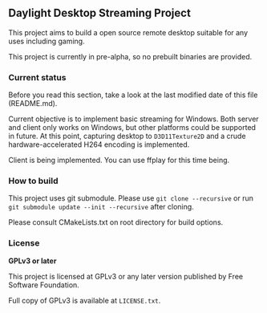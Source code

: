 ## Daylight Desktop Streaming Project

This project aims to build a open source remote desktop suitable for any uses including gaming.

This project is currently in pre-alpha, so no prebuilt binaries are provided.

### Current status
Before you read this section, take a look at the last modified date of this file (README.md).

Current objective is to implement basic streaming for Windows.
Both server and client only works on Windows, but other platforms could be supported in future.
At this point, capturing desktop to `D3D11Texture2D` and a crude hardware-accelerated H264 encoding is implemented.

Client is being implemented.
You can use ffplay for this time being.

### How to build
This project uses git submodule.
Please use `git clone --recursive` or run `git submodule update --init --recursive` after cloning.

Please consult CMakeLists.txt on root directory for build options.

### License

**GPLv3 or later**

This project is licensed at GPLv3 or any later version published by Free Software Foundation.

Full copy of GPLv3 is available at `LICENSE.txt`.
